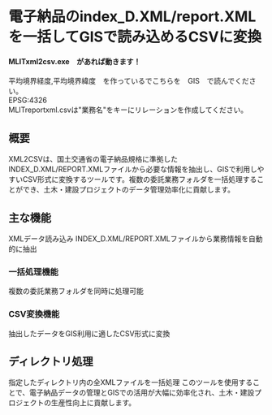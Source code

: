 # 電子納品のindex_D.XML/report.XMLを一括してGISで読み込めるCSVに変換
#### MLITxml2csv.exe　があれば動きます！  
平均境界経度,平均境界緯度　を作っているでこちらを　GIS　で読んでください。  
EPSG:4326    
MLITreportxml.csvは"業務名"をキーにリレーションを作成してください。  
## 概要
XML2CSVは、国土交通省の電子納品規格に準拠したINDEX_D.XML/REPORT.XMLファイルから必要な情報を抽出し、GISで利用しやすいCSV形式に変換するツールです。複数の委託業務フォルダを一括処理することができ、土木・建設プロジェクトのデータ管理効率化に貢献します。
## 主な機能
XMLデータ読み込み
INDEX_D.XML/REPORT.XMLファイルから業務情報を自動的に抽出
### 一括処理機能
複数の委託業務フォルダを同時に処理可能
### CSV変換機能
抽出したデータをGIS利用に適したCSV形式に変換

## ディレクトリ処理
指定したディレクトリ内の全XMLファイルを一括処理
このツールを使用することで、電子納品データの管理とGISでの活用が大幅に効率化され、土木・建設プロジェクトの生産性向上に貢献します。
